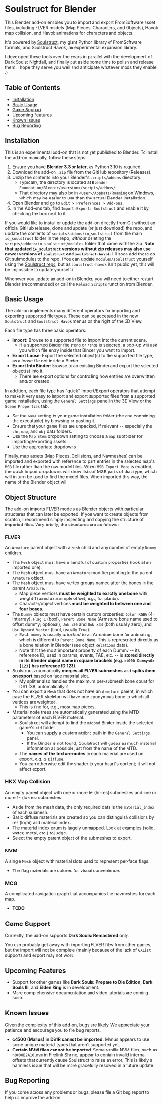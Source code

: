 # Soulstruct for Blender

This Blender add-on enables you to import and export FromSoftware asset files, including FLVER models (Map Pieces, Characters, and Objects), Havok map collision, and Havok animations for characters and objects.

It's powered by [Soulstruct](https://github.com/Grimrukh/soulstruct), my giant Python library of FromSoftware formats, and Soulstruct Havok, an experimental expansion library.

I developed these tools over the years in parallel with the development of Dark Souls: Nightfall, and finally put aside some time to polish and release them. I hope they serve you well and anticipate whatever mods they enable :)

## Table of Contents

- [Installation](#installation)
- [Basic Usage](#basic-usage)
- [Game Support](#game-support)
- [Upcoming Features](#upcoming-features)
- [Known Issues](#known-issues)
- [Bug Reporting](#bug-reporting)

## Installation

This is an experimental add-on that is not yet published to Blender. To install the add-on manually, follow these steps:

1. Ensure you have **Blender 3.3 or later**, as Python 3.10 is required.
2. Download the add-on `.zip` file from the GitHub repository (Releases).
3. Unzip the contents into your Blender's `scripts/addons` directory. 
    - Typically, the directory is located at `Blender Foundation/Blender/<version>/scripts/addons/`.
    - That directory may also be in `<User>/AppData/Roaming` on Windows, which may be easier to use than the actual Blender installation.
4. Open Blender and go to `Edit > Preferences > Add-ons`.
5. In the Add-ons tab, find `Import-Export: Soulstruct` and enable it by checking the box next to it.

If you would like to install or update the add-on directly from Git without an official GitHub
release, clone and update (or just download) the repo, and update the contents of `scripts/addons/io_soulstruct`
from the main `io_soulstruct` folder in the repo, *without* deleting the `scripts/addons/io_soulstruct/modules` folder
that came with the zip. **Note that updated `io_soulstruct` versions without zip releases may also use
newer versions of `soulstruct` and `soulstruct-havok`.** I'll soon add these as Git submodules to the repo. (You can
update `modules/soulstruct` yourself using the [Soulstruct repo](https://github.com/Grimrukh/soulstruct), but as
`soulstruct-havok` isn't public yet, this will be impossible to update yourself.)

Whenever you update an add-on in Blender, you will need to either restart Blender (recommended) or call the 
`Reload Scripts` function from Blender.

## Basic Usage

The add-on implements many different operators for importing and exporting supported file types.
These can be accessed in the new `Soulstruct` and `Soulstruct Havok` menus on the right of the 3D View.

Each file type has three basic operators:
- **Import**: Browse to a supported file to import into the current scene.
  - If a supported Binder file (`*bnd` or `*bhd`) is selected, a pop-up will ask you which file entry inside that Binder you want to import.
- **Export Loose**: Export the selected object(s) to the supported file type, as a loose file not inside a Binder.
- **Export Into Binder**: Browse to an existing Binder and export the selected object(s) into it.
  - There are export options for controlling how entries are overwritten and/or created.

In addition, each file type has "quick" Import/Export operators that attempt to make it very easy to import
and export supported files from a supported game installation, using the `General Settings` panel in the 3D View or
the `Scene Properties` tab.
- Set the `Game` setting to your game installation folder (the one containing the executable) by browsing or pasting it.
- Ensure that your game files are unpacked, if relevant -- especially the `chr`, `map`, and `obj` data folders.
- Use the `Map Stem` dropdown setting to choose a `map` subfolder for importing/exporting assets.
- Use the appropriate dropdowns

Finally, map assets (Map Pieces, Collisions, and Navmeshes) can be imported and exported with reference
to part entries in the selected map's `MSB` file rather than the raw model files. When `MSB Import Mode` is
enabled, the quick import dropdowns will show lists of MSB parts of that type, which will in turn be used to find
the model files. When imported this way, the name of the Blender object wil

## Object Structure

The add-on imports FLVER models as Blender objects with particular structures that can later be exported.
If you want to create objects from scratch, I recommend simply inspecting and copying the structure of imported
files. Very briefly, the structures are as follows:

### FLVER

An `Armature` parent object with a `Mesh` child and any number of empty `Dummy` children.
- The `Mesh` object must have a handful of custom properties (look at an imported one).
- The `Mesh` object must have an `Armature` modifier pointing to the parent `Armature` object.
- The `Mesh` object must have vertex groups named after the bones in the parent `Armature`.
  - Map piece vertices **must be weighted to exactly one bone** with weight 1 (used as a simple offset, e.g., for plants).
  - Character/object vertices **must be weighted to between one and four bones**.
- The `Dummy` objects must have certain custom properties: `Color RGBA` (4-int array), `Flag 1` (bool), 
`Parent Bone Name` (Armature bone name used to offset dummy; optional), `Unk x30` and `Unk x34` (both usually zero),
and `Use Upward Vector` (bool, usually `True`).
  - Each `Dummy` is usually *attached* to an Armature bone for animating, which is different to `Parent Bone Name`.
  This is represented directly as a bone relation in Blender (see object `Relations` data).
  - Note that the most important property of each Dummy -- its reference ID, used in params, events, TAE, etc. -- is 
  **stored directly in its Blender object name in square brackets (e.g. `c1000 Dummy<0> [123]` has reference ID 123)**.
- Soulstruct automatically **merges all FLVER submeshes** and **splits them on export** based on face material slot.
  - My splitter also handles the maximum per-submesh bone count for DS1 (38) automatically :)
- You can export a `Mesh` that does not have an `Armature` parent, in which case the FLVER skeleton will have one eponymous bone to which all vertices are weighted.
  - This is fine for, e.g., most map pieces.
- Material node trees are automatically generated using the MTD parameters of each FLVER material.
  - Soulstruct will attempt to find the `mtdbnd` Binder inside the selected game's `mtd` folder.
    - You can supply a custom `mtdbnd` path in the `General Settings` panel.
    - If the Binder is not found, Soulstruct will guess as much material information as possible just from the name of the MTD.
  - The **names of the texture nodes** in each material are used on export, e.g. `g_Diffuse`.
  - You can otherwise edit the shader to your heart's content; it will not affect export.

### HKX Map Collision

An empty parent object with one or more `h*` (hi-res) submeshes and one or more `l*` (lo-res) submeshes.
- Aside from the mesh data, the only required data is the `material_index` of each submesh.
- Basic diffuse materials are created so you can distinguish collisions by res (lo/hi) and material index.
- The material index enum is largely unmapped. Look at examples (solid, water, metal, etc.) to judge.
- Select the empty parent object of the submeshes to export.

### NVM

A single `Mesh` object with material slots used to represent per-face flags.
- The flag materials are colored for visual convenience.

### MCG

A complicated navigation graph that accompanies the navmeshes for each map.
- **TODO**

## Game Support

Currently, the add-on supports **Dark Souls: Remastered** only.

You can probably get away with importing FLVER files from other games, but the import will not
be complete (mainly because of the lack of `GXList` support) and export may not work.

## Upcoming Features

- Support for other games like **Dark Souls: Prepare to Die Edition**, **Dark Souls III**, and **Elden Ring** is in development.
- More comprehensive documentation and video tutorials are coming soon.

## Known Issues

Given the complexity of this add-on, bugs are likely. We appreciate your patience and encourage you to file bug reports.

- **c4500 (Manus) in DS1R cannot be imported**. Manus appears to use some unique material types that aren't supported yet.
- **Certain NVM files cannot be imported**. Some vanilla NVM files, such as `n0000B2A10.nvm` in Firelink Shrine, appear
to contain invalid internal offsets that currently cause Soulstruct to raise an error. This is likely a harmless issue
that will be more gracefully resolved in a future update.

## Bug Reporting

If you come across any problems or bugs, please file a Git bug report to help us improve the add-on.
